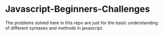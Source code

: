 # Javascript-Beginners-Challenges

The problems solved here in this repo are just for the basic understanding of different syntaxes and methods in javascript. 


